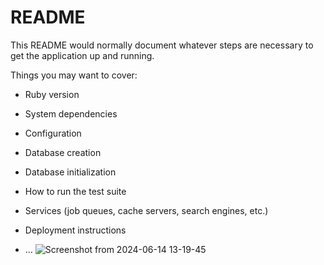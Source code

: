 # README

This README would normally document whatever steps are necessary to get the
application up and running.

Things you may want to cover:

* Ruby version

* System dependencies

* Configuration

* Database creation

* Database initialization

* How to run the test suite

* Services (job queues, cache servers, search engines, etc.)

* Deployment instructions

* ...
![Screenshot from 2024-06-14 13-19-45](https://github.com/VaishnaviPanta/repo1/assets/172380199/9452907a-c276-4da4-9220-7122d67342d1)
